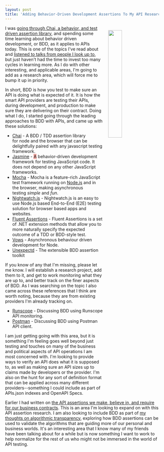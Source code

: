 ```yaml
---
layout: post
title: 'Adding Behavior-Driven Development Assertions To My API Research'
---
```

<p><img style="padding: 15px;" src="https://s3.amazonaws.com/kinlane-productions/bw-icons/bw-check3.png" alt="" width="30%" align="right" /></p>
<p>I was <a href="http://chaijs.com/api/assert/">going through Chai, a behavior, and test driven assertion library</a>, and spending some time learning about behavior driven development, or BDD, as it applies to APIs today. This is one of the topics I've read about and <a href="http://www.pragmaticapi.com/blog/2013/11/10/bdd-for-apis-talk-at-apistrat-sf-2013">listened to talks from people I look up to</a>, but just haven't had the time to invest too many cycles in learning more. As I do with other interesting, and applicable areas, I'm going to add as a research area, which will force me to bump it up in priority.</p>
<p>In short, BDD is how you test to make sure an API is doing what is expected of it. It is how the smart API providers are testing their APIs, during development, and production to make sure they are delivering on their contract. Doing what I do, I started going through the leading approaches to BDD with APIs, and came up with these solutions:</p>
<ul>
<li><a href="http://chaijs.com">Chai</a> -&nbsp;A BDD / TDD assertion library for&nbsp;node&nbsp;and the browser that can be delightfully paired with any javascript testing framework.</li>
<li><a href="http://jasmine.github.io/">Jasmine</a> - <span style="background-color: rgba(243, 168, 163, 0.952941);">A</span><span>&nbsp;behavior-driven development framework for testing JavaScript code. It does not depend on any other JavaScript frameworks.&nbsp;</span></li>
<li><a href="https://mochajs.org/">Mocha</a> -&nbsp;<span>Mocha is a feature-rich JavaScript test framework running on&nbsp;</span><a href="http://nodejs.org/">Node.js</a><span>&nbsp;and in the browser, making asynchronous testing&nbsp;</span><em>simple</em><span>&nbsp;and&nbsp;</span><em>fun</em><span>.</span></li>
<li><a href="http://nightwatchjs.org/">Nightwatch.js</a> -&nbsp;Nightwatch.js is an easy to use Node.js based End-to-End (E2E) testing solution for browser based apps and websites.&nbsp;</li>
<li><a href="http://www.fluentassertions.com/">Fluent Assertions</a> -&nbsp;<span>Fluent Assertions is a set of .NET extension methods that allow you to more naturally specify the expected outcome of a TDD or BDD-style test.</span></li>
<li><a href="http://vowsjs.org/">Vows</a> -&nbsp;Asynchronous behaviour driven development for Node.</li>
<li><a href="http://unexpected.js.org/">Unexpectd</a> -&nbsp;The extensible BDD assertion toolkit</li>
</ul>
<p>If you know of any that I'm missing, please let me know. I will establish a research project, add them to it, and get to work monitoring what they are up to, and better track on the finer aspects of BDD. As I was searching on the topic I also came across these references that I think are worth noting, because they are from existing providers I'm already tracking on.</p>
<ul>
<li><a href="https://www.runscope.com/docs/api-testing/assertions">Runscope</a> - Discussing BDD using Runscope API monitoring.</li>
<li><a href="http://blog.getpostman.com/2015/09/29/writing-a-behaviour-driven-api-testing-environment-within-postman/">Postman</a> - Discussing BDD using Postman API client.</li>
</ul>
<p>I am just getting going with this area, but it is something I'm feeling goes well beyond just testing&nbsp;and touches on many of the business and political aspects of API operations I am most concerned with. I'm looking to provide ways to verify an API does what it is supposed to, as well as making sure an API sizes up to claims made by developers or the provider. I'm also on the hunt for any sort of definition format that can be applied across many different providers--something I could include as part of APIs.json indexes&nbsp;and OpenAPI Specs.</p>
<p>Earlier I had written on <a href="http://apievangelist.com/2016/04/08/the-api-assertions-we-make-believe-in-and-require-for-our-business-contracts/">the API assertions we make, believe in, and require for our business&nbsp;contracts</a>. This is an area I'm looking&nbsp;to expand on with this API assertion research. I am also looking to include BDD as part of&nbsp;<a href="http://apievangelist.com/2016/08/04/pushing-for-more-algorithmic-transparency-using-apis/">my thoughts on algorithmic transparency</a>, exploring how BDD assertions can be used to validate the algorithms that are guiding more of our personal and business worlds. It's an interesting area that I know many of my friends have been talking about for a while&nbsp;but is now something I want to work to help normalize for the rest of us who might not be immersed in the world of API testing.</p>
